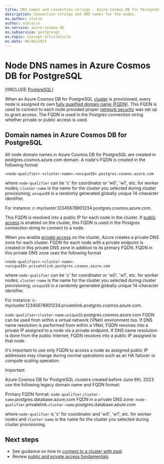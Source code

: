 ```yaml
---
title: DNS names and connection strings - Azure Cosmos DB for PostgreSQL
description: Connection strings and DNS names for the nodes.
ms.author: nlarin
author: niklarin
ms.service: azure-cosmos-db
ms.subservice: postgresql
ms.topic: concept-articleticle
ms.date: 06/04/2023
---
```


# Node DNS names in Azure Cosmos DB for PostgreSQL

[!INCLUDE [PostgreSQL](../includes/appliesto-postgresql.md)]

When an Azure Cosmos DB for PostgreSQL [cluster](./concepts-cluster.md) is provisioned, every node is assigned its own [fully qualified domain name (FQDN)](https://wikipedia.org/wiki/Fully_qualified_domain_name). This FQDN is used to connect to each node provided proper [network security](./concepts-security-overview.md) was set up to grant access. The FQDN is used in the Postgres connection string whether private or public access is used. 

## Domain names in Azure Cosmos DB for PostgreSQL

All node domain names in Azure Cosmos DB for PostgreSQL are created in postgres.cosmos.azure.com domain. A node's FQDN is created in the following format

```
<node-qualifier>-<cluster-name>.<uniqueID>.postgres.cosmos.azure.com
```

where `node-qualifier` can be 'c' for coordinator or 'w0', 'w1', etc. for worker nodes; `cluster-name` is the name for the cluster you selected during cluster provisioning; `uniqueID` is a randomly generated globally unique 14-character identifier.

For instance: c-mycluster.12345678901234.postgres.cosmos.azure.com.

This FQDN is resolved into a public IP for each node in the cluster. If [public access](./concepts-firewall-rules.md) is enabled on the cluster, this FQDN is used in the Postgres connection string to connect to a node. 

When you enable [private access](./concepts-private-access.md) on the cluster, Azure creates a private DNS zone for each cluster. FQDN for each node with a private endpoint is created in this private DNS zone in addition to its primary FQDN. FQDN in this private DNS zone uses the following format

```
<node-qualifier>-<cluster-name>.<uniqueID>.privatelink.postgres.cosmos.azure.com
```

where `node-qualifier` can be 'c' for coordinator or 'w0', 'w1', etc. for worker nodes; `cluster-name` is the name for the cluster you selected during cluster provisioning; `uniqueID` is a randomly generated globally unique 14-character identifier.

For instance: c-mycluster.12345678901234.privatelink.postgres.cosmos.azure.com.

`node-qualifier`-`cluster-name`.`uniqueID`.postgres.cosmos.azure.com FQDN can be used from within a virtual network (VNet) environment too. If DNS name resolution is performed from within a VNet, FQDN resolves into a private IP assigned to a node via a private endpoint. If DNS name resolution is done from the public Internet, FQDN resolves into a public IP assigned to that node.

It's important to use only FQDN to access a node as assigned public IP addresses may change during normal operations such as an HA failover or compute scaling operation.

> [!IMPORTANT]
>
> Azure Cosmos DB for PostgreSQL clusters created before June 6th, 2023 use the following legacy domain name and FQDN format:
>
> Primary FQDN format: `node-qualifier`.`cluster-name`.postgres.database.azure.com 
> FQDN in a private DNS zone: `node-qualifier`.privatelink.`cluster-name`.postgres.database.azure.com
>
> where `node-qualifier` is 'c' for coordinator and 'w0', 'w1', etc. for worker nodes and 
> `cluster-name` is the name for the cluster you selected during cluster provisioning.

## Next steps

* See guidance on how to [connect to a cluster with psql](./quickstart-connect-psql.md).
* Review [public and private access fundamentals](./concepts-security-overview.md).

